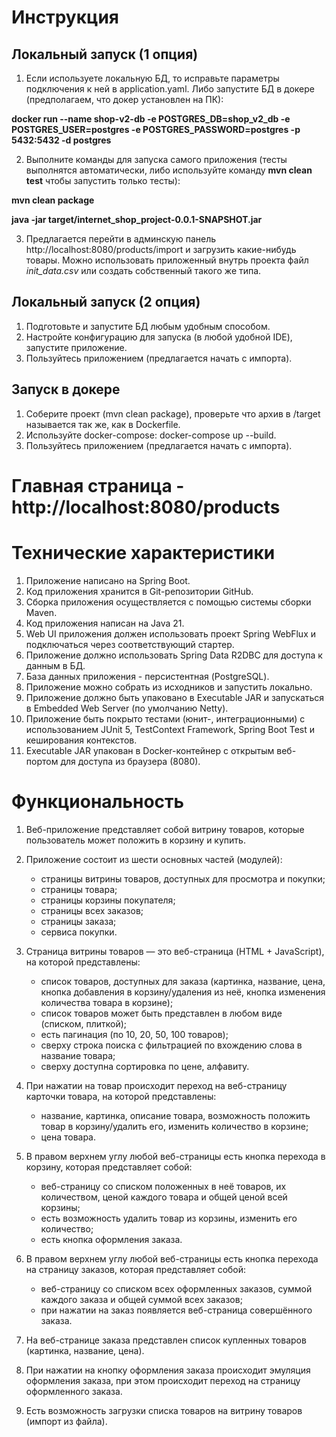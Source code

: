 # Инструкция

## Локальный запуск (1 опция)
1. Если используете локальную БД, то исправьте параметры подключения к ней в application.yaml.
Либо запустите БД в докере (предполагаем, что докер установлен на ПК):

**docker run --name shop-v2-db -e POSTGRES_DB=shop_v2_db -e POSTGRES_USER=postgres -e POSTGRES_PASSWORD=postgres -p 5432:5432 -d postgres**

2. Выполните команды для запуска самого приложения (тесты выполнятся автоматически, либо используйте команду **mvn clean test** чтобы запустить только тесты):

**mvn clean package**


**java -jar target/internet_shop_project-0.0.1-SNAPSHOT.jar**

3. Предлагается перейти в админскую панель http://localhost:8080/products/import и загрузить какие-нибудь товары. 
Можно использовать приложенный внутрь проекта файл *init_data.csv* или создать собственный такого же типа.  

## Локальный запуск (2 опция)
1. Подготовьте и запустите БД любым удобным способом.
2. Настройте конфигурацию для запуска (в любой удобной IDE), запустите приложение.
3. Пользуйтесь приложением (предлагается начать с импорта).

## Запуск в докере
1. Соберите проект (mvn clean package), проверьте что архив в /target называется так же, как в Dockerfile.
2. Используйте docker-compose: docker-compose up --build.
3. Пользуйтесь приложением (предлагается начать с импорта).


# Главная страница - http://localhost:8080/products

# Технические характеристики

1. Приложение написано на Spring Boot.
2. Код приложения хранится в Git-репозитории GitHub.
3. Сборка приложения осуществляется с помощью системы сборки Maven.
4. Код приложения написан на Java 21.
5. Web UI приложения должен использовать проект Spring WebFlux и подключаться через соответствующий стартер.
6. Приложение должно использовать Spring Data R2DBC для доступа к данным в БД.
7. База данных приложения - персистентная (PostgreSQL).
8. Приложение можно собрать из исходников и запустить локально.
9. Приложение должно быть упаковано в Executable JAR и запускаться в Embedded Web Server (по умолчанию Netty).
10. Приложение быть покрыто тестами (юнит-, интеграционными) с использованием JUnit 5, TestContext Framework, Spring Boot Test и кеширования контекстов.
11. Executable JAR упакован в Docker-контейнер с открытым веб-портом для доступа из браузера (8080).

# Функциональность

1. Веб-приложение представляет собой витрину товаров, которые пользователь может положить в корзину и купить.

2. Приложение состоит из шести основных частей (модулей):
    - страницы витрины товаров, доступных для просмотра и покупки;
    - страницы товара;
    - страницы корзины покупателя;
    - страницы всех заказов;
    - страницы заказа;
    - сервиса покупки.

3. Страница витрины товаров — это веб-страница (HTML + JavaScript), на которой представлены:
    - список товаров, доступных для заказа (картинка, название, цена, кнопка добавления в корзину/удаления из неё, кнопка изменения количества товара в корзине);
    - список товаров может быть представлен в любом виде (списком, плиткой);
    - есть пагинация (по 10, 20, 50, 100 товаров);
    - сверху строка поиска с фильтрацией по вхождению слова в название товара;
    - сверху доступна сортировка по цене, алфавиту.

4. При нажатии на товар происходит переход на веб-страницу карточки товара, на которой представлены:
    - название, картинка, описание товара, возможность положить товар в корзину/удалить его, изменить количество в корзине;
    - цена товара.

5. В правом верхнем углу любой веб-страницы есть кнопка перехода в корзину, которая представляет собой:
    - веб-страницу со списком положенных в неё товаров, их количеством, ценой каждого товара и общей ценой всей корзины;
    - есть возможность удалить товар из корзины, изменить его количество;
    - есть кнопка оформления заказа.

6. В правом верхнем углу любой веб-страницы есть кнопка перехода на страницу заказов, которая представляет собой:
    - веб-страницу со списком всех оформленных заказов, суммой каждого заказа и общей суммой всех заказов;
    - при нажатии на заказ появляется веб-страница совершённого заказа.

7. На веб-странице заказа представлен список купленных товаров (картинка, название, цена).

8. При нажатии на кнопку оформления заказа происходит эмуляция оформления заказа, при этом происходит переход на страницу оформленного заказа.

9. Есть возможность загрузки списка товаров на витрину товаров (импорт из файла).